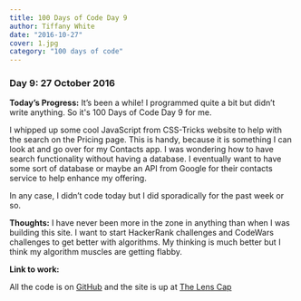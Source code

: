```yaml
---
title: 100 Days of Code Day 9
author: Tiffany White
date: "2016-10-27"
cover: 1.jpg
category: "100 days of code"
---
```



### Day 9: 27 October 2016

**Today’s Progress:**
It’s been a while! I programmed quite a bit but didn’t write anything. So it's 100 Days of Code Day 9 for me.

I whipped up some cool JavaScript from CSS-Tricks website to help with the search on the Pricing page. This is handy, because it is something I can look at and go over for my Contacts app. I was wondering how to have search functionality without having a database. I eventually want to have some sort of database or maybe an API from Google for their contacts service to help enhance my offering.

In any case, I didn’t code today but I did sporadically for the past week or so.

**Thoughts:**
I have never been more in the zone in anything than when I was building this site. I want to start HackerRank challenges and CodeWars challenges to get better with algorithms. My thinking is much better but I think my algorithm muscles are getting flabby.

**Link to work:**



All the code is on [GitHub](https://github.com/twhite96/The-Lens-Cap) and the site is up at [The Lens Cap](https://thelenscap.netlify.com/)

